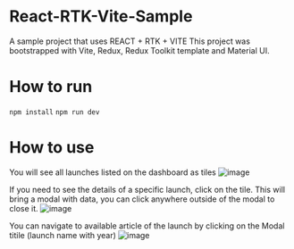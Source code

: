 # React-RTK-Vite-Sample
A sample project that uses REACT + RTK + VITE
This project was bootstrapped with Vite, Redux, Redux Toolkit template and Material UI.

# How to run
`npm install`
`npm run dev`

# How to use
You will see all launches listed on the dashboard as tiles
![image](https://github.com/sg2707/React-RTK-Vite-Sample/assets/28666415/fbe36e30-f019-45dd-a492-1ef2f4263940)

If you need to see the details of a specific launch, click on the tile. This will bring a modal with data, you can click anywhere outside of the modal to close it.
![image](https://github.com/sg2707/React-RTK-Vite-Sample/assets/28666415/6ff9da19-3eb1-455f-bfaa-00b0a5ae15ca)

You can navigate to available article of the launch by clicking on the Modal titile (launch name with year)
![image](https://github.com/sg2707/React-RTK-Vite-Sample/assets/28666415/744f4fb4-7f58-4914-9b63-8c86a8676ef5)


